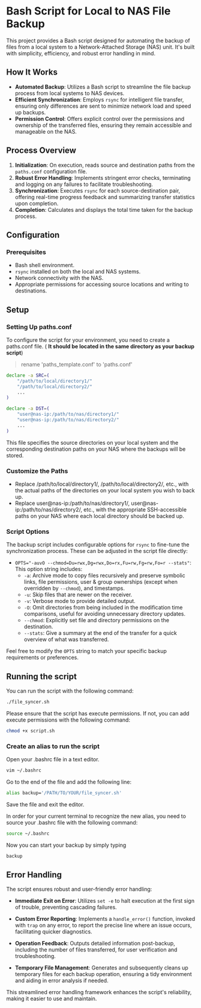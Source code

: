 # Bash Script for Local to NAS File Backup
This project provides a Bash script designed for automating the backup of files from a local system to a Network-Attached Storage (NAS) unit. It's built with simplicity, efficiency, and robust error handling in mind.

## How It Works
- **Automated Backup**: Utilizes a Bash script to streamline the file backup process from local systems to NAS devices.
- **Efficient Synchronization**: Employs `rsync` for intelligent file transfer, ensuring only differences are sent to minimize network load and speed up backups.
- **Permission Control**: Offers explicit control over the permissions and ownership of the transferred files, ensuring they remain accessible and manageable on the NAS.

## Process Overview
1. **Initialization**: On execution, reads source and destination paths from the `paths.conf` configuration file.
2. **Robust Error Handling**: Implements stringent error checks, terminating and logging on any failures to facilitate troubleshooting.
3. **Synchronization**: Executes `rsync` for each source-destination pair, offering real-time progress feedback and summarizing transfer statistics upon completion.
4. **Completion**: Calculates and displays the total time taken for the backup process.



## Configuration
### Prerequisites
- Bash shell environment.
- `rsync` installed on both the local and NAS systems.
- Network connectivity with the NAS.
- Appropriate permissions for accessing source locations and writing to destinations.

## Setup
### Setting Up paths.conf
To configure the script for your environment, you need to create a paths.conf file.
( **It should be located in the same directory as your backup script**)
> rename 'paths_template.conf' to 'paths.conf'
```bash
declare -a SRC=(
    "/path/to/local/directory1/"
    "/path/to/local/directory2/"
    ...
)

declare -a DST=(
    "user@nas-ip:/path/to/nas/directory1/"
    "user@nas-ip:/path/to/nas/directory2/"
    ...
)
```

 This file specifies the source directories on your local system and the corresponding destination paths on your NAS where the backups will be stored.

### Customize the Paths
- Replace /path/to/local/directory1/, /path/to/local/directory2/, etc., with the actual paths of the directories on your local system you wish to back up.
- Replace user@nas-ip:/path/to/nas/directory1/, user@nas-ip:/path/to/nas/directory2/, etc., with the appropriate SSH-accessible paths on your NAS where each local directory should be backed up.

### Script Options
The backup script includes configurable options for `rsync` to fine-tune the synchronization process. These can be adjusted in the script file directly:

- `OPTS="-auvO --chmod=Du=rwx,Dg=rwx,Do=rx,Fu=rw,Fg=rw,Fo=r --stats"`: This option string includes:
  - `-a`: Archive mode to copy files recursively and preserve symbolic links, file permissions, user & group ownerships (except when overridden by `--chmod`), and timestamps.
  - `-u`: Skip files that are newer on the receiver.
  - `-v`: Verbose mode to provide detailed output.
  - `-O`: Omit directories from being included in the modification time comparisons, useful for avoiding unnecessary directory updates.
  - `--chmod`: Explicitly set file and directory permissions on the destination.
  - `--stats`: Give a summary at the end of the transfer for a quick overview of what was transferred.

Feel free to modify the `OPTS` string to match your specific backup requirements or preferences.


## Running the script

You can run the script with the following command:

```bash
./file_syncer.sh
```

Please ensure that the script has execute permissions. If not, you can add execute permissions with the following command:

```bash
chmod +x script.sh
```

### Create an alias to run the script

Open your .bashrc file in a text editor.

```bash
vim ~/.bashrc
```

Go to the end of the file and add the following line:

```bash
alias backup='/PATH/TO/YOUR/file_syncer.sh'
```

Save the file and exit the editor.

In order for your current terminal to recognize the new alias, you need to source your .bashrc file with the following command:

```bash
source ~/.bashrc
```

Now you can start your backup by simply typing

```bash
backup
```

## Error Handling

The script ensures robust and user-friendly error handling:

- **Immediate Exit on Error**: Utilizes `set -e` to halt execution at the first sign of trouble, preventing cascading failures.

- **Custom Error Reporting**: Implements a `handle_error()` function, invoked with `trap` on any error, to report the precise line where an issue occurs, facilitating quicker diagnostics.

- **Operation Feedback**: Outputs detailed information post-backup, including the number of files transferred, for user verification and troubleshooting.

- **Temporary File Management**: Generates and subsequently cleans up temporary files for each backup operation, ensuring a tidy environment and aiding in error analysis if needed.

This streamlined error handling framework enhances the script's reliability, making it easier to use and maintain.


